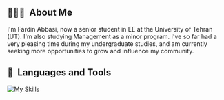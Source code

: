 <!-- [![Top Langs](https://github-readme-stats.vercel.app/api/top-langs/?username=shaihish&layout=compact&card_width=350&langs_count=8&hide=css,html,jupyter,%20notebook,javascript,tex,Assembly,Makefile&theme=synthwave)](https://github.com/anuraghazra/github-readme-stats) -->


<!-- [![Shayan Shabihi's stats](https://github-readme-stats.vercel.app/api?username=shaihish&theme=synthwave&card_width=360&count_private=true&include_all_commits=true&show_icons=true)] -->

<!-- [![Shayan Shabihi's GitHub stats](https://github-readme-stats.vercel.app/api?username=shabihish)](https://github.com/anuraghazra/github-readme-stats) -->

<!-- ![Shayan Shabihi's GitHub stats](https://github-readme-stats.vercel.app/api?username=shabihish&theme=synthwave&card_width=360&count_private=true&include_all_commits=true&show_icons=true) -->

## 👩🏻‍💻 &nbsp;About Me
I'm Fardin Abbasi, now a senior student in EE at the University of Tehran (UT). I'm also studying Management as a minor program. I've so far had a very pleasing time during my undergraduate studies, and am currently seeking more opportunities to grow and influence my community.

## 🚀 &nbsp;Languages and Tools
[![My Skills](https://skillicons.dev/icons?i=py,r,matlab,cpp,c,tensorflow,pytorch,vscode,visualstudio,latex&perline=10)](https://skillicons.dev)


<!--
**shabihish/shabihish** is a ✨ _special_ ✨ repository because its `README.md` (this file) appears on your GitHub profile.

Here are some ideas to get you started:

- 🔭 I’m currently working on ...
- 🌱 I’m currently learning ...
- 👯 I’m looking to collaborate on ...
- 🤔 I’m looking for help with ...
- 💬 Ask me about ...
- 📫 How to reach me: ...
- 😄 Pronouns: ...
- ⚡ Fun fact: ...
-->
